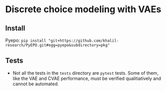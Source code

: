 # Discrete choice modeling with VAEs

## Install
Pyepo: `pip install "git+https://github.com/khalil-research/PyEPO.git#egg=pyepo&subdirectory=pkg"`

## Tests
- Not all the tests in the `tests` directory are `pytest` tests. Some of them, like the VAE and CVAE performance, must be verified qualitiatively and cannot be automated.